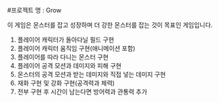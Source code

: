 
 #프로젝트 명 : Grow  
  
 이 게임은 몬스터를 잡고 성장하며 더 강한 몬스터를 잡는 것이 목표인 게임입니다.  
 1. 플레이어 캐릭터가 돌아다닐 필드 구현  
 2. 플레이어 캐릭터 움직임 구현(애니메이션 포함)
 3. 플레이어를 따라 다니는 몬스터 구현  
 4. 플레이어 공격 모션과 데미지와 피해 구현  
 5. 몬스터의 공격 모션과 받는 데미지와 직접 넣는 데미지 구현  
 6. 재화 구현 및 강화 구현(공격력과 체력)  
 7. 전부 구현 후 시간이 남는다면 방어력과 관통력 추가  

